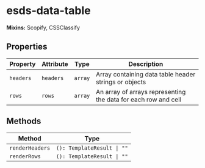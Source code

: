 # esds-data-table

**Mixins:** Scopify, CSSClassify

## Properties

| Property  | Attribute | Type    | Description                                      |
|-----------|-----------|---------|--------------------------------------------------|
| `headers` | `headers` | `array` | Array containing data table header strings or objects |
| `rows`    | `rows`    | `array` | An array of arrays representing the data for each row and cell |

## Methods

| Method          | Type                       |
|-----------------|----------------------------|
| `renderHeaders` | `(): TemplateResult \| ""` |
| `renderRows`    | `(): TemplateResult \| ""` |
